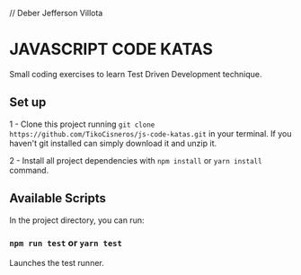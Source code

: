 // Deber Jefferson Villota

# JAVASCRIPT CODE KATAS

Small coding exercises to learn Test Driven Development technique.

## Set up

1 - Clone this project running `git clone https://github.com/TikoCisneros/js-code-katas.git` in your terminal. If you haven't git installed can simply download it and unzip it.

2 - Install all project dependencies with `npm install` or `yarn install` command.

## Available Scripts

In the project directory, you can run:

### `npm run test` or  `yarn test`

Launches the test runner.